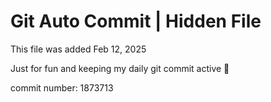 # Git Auto Commit | Hidden File

This file was added Feb 12, 2025

Just for fun and keeping my daily git commit active 🤪

commit number: 1873713
